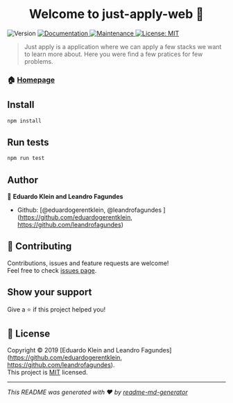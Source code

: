 <h1 align="center">Welcome to just-apply-web 👋</h1>
<p>
  <img alt="Version" src="https://img.shields.io/badge/version-1.0.0-blue.svg?cacheSeconds=2592000" />
  <a href="https://github.com/just-apply/web#readme" target="_blank">
    <img alt="Documentation" src="https://img.shields.io/badge/documentation-yes-brightgreen.svg" />
  </a>
  <a href="https://github.com/just-apply/web/graphs/commit-activity" target="_blank">
    <img alt="Maintenance" src="https://img.shields.io/badge/Maintained%3F-yes-green.svg" />
  </a>
  <a href="https://github.com/just-apply/web/blob/master/LICENSE" target="_blank">
    <img alt="License: MIT" src="https://img.shields.io/badge/License-MIT-yellow.svg" />
  </a>
</p>

> Just apply is a application where we can apply a few stacks we want to learn more about. Here you were find a few pratices for few problems.

### 🏠 [Homepage](https://github.com/just-apply/web#readme)

## Install

```sh
npm install
```

## Run tests

```sh
npm run test
```

## Author

👤 **Eduardo Klein and Leandro Fagundes**

* Github: [@eduardogerentklein, @leandrofagundes ](https://github.com/eduardogerentklein, https://github.com/leandrofagundes)

## 🤝 Contributing

Contributions, issues and feature requests are welcome!<br />Feel free to check [issues page](https://github.com/just-apply/web/issues).

## Show your support

Give a ⭐️ if this project helped you!

## 📝 License

Copyright © 2019 [Eduardo Klein and Leandro Fagundes](https://github.com/eduardogerentklein, https://github.com/leandrofagundes).<br />
This project is [MIT](https://github.com/just-apply/web/blob/master/LICENSE) licensed.

***
_This README was generated with ❤️ by [readme-md-generator](https://github.com/kefranabg/readme-md-generator)_